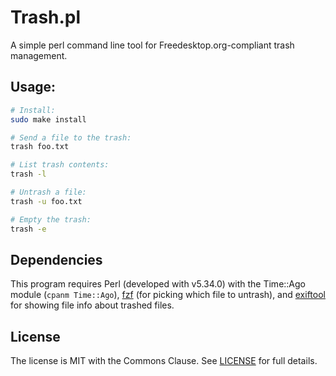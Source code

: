 # Trash.pl

A simple perl command line tool for Freedesktop.org-compliant trash management.

## Usage:

```sh
# Install:
sudo make install

# Send a file to the trash:
trash foo.txt

# List trash contents:
trash -l

# Untrash a file:
trash -u foo.txt

# Empty the trash:
trash -e
```

## Dependencies

This program requires Perl (developed with v5.34.0) with the Time::Ago module
(`cpanm Time::Ago`), [fzf](https://github.com/junegunn/fzf) (for picking which
file to untrash), and [exiftool](https://exiftool.org/) for showing file info
about trashed files.

## License

The license is MIT with the Commons Clause. See [LICENSE](LICENSE) for full
details.
